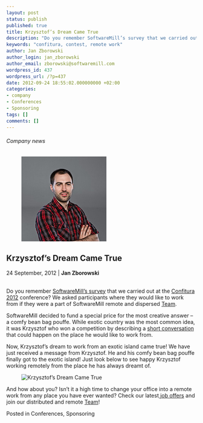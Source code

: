 ```yaml
---
layout: post
status: publish
published: true
title: Krzysztof’s Dream Came True
description: "Do you remember SoftwareMill’s survey that we carried out at the Confitura 2012 conference?"
keywords: "confitura, contest, remote work"
author: Jan Zborowski
author_login: jan_zborowski
author_email: zborowski@softwaremill.com
wordpress_id: 437
wordpress_url: /?p=437
date: 2012-09-24 18:55:02.000000000 +02:00
categories:
- company
- Conferences
- Sponsoring
tags: []
comments: []
---
```


<h6>Company news</h6>
<div class="post-header clearfix">
<figure><div class="image"><img src="/img/members/zborowski.jpg" alt="Jan Zborowski"></div></figure><div class="title">
<h2 class="font-dark-blue font-normal">Krzysztof’s Dream Came True</h2>24 September, 2012 | <b>Jan Zborowski</b><br><br>
</div>
</div>
<div class="post-rows">
<div class="text">
<p>Do you remember <a title="The best place to work remotely from: Results of SoftwareMill’s survey at Confitura 2012" href="http://old.softwaremill.com/the-best-place-to-work-remotely-from-results-of-softwaremills-survey-at-confitura-2012">SoftwareMill’s survey</a> that we carried out at the <a title="SoftwareMill &amp; Confitura 2012 conference" href="http://old.softwaremill.com/softwaremill-confitura-2012-conference">Confitura 2012</a> conference? We asked participants where they would like to work from if they were a part of SoftwareMill remote and dispersed <a title="Our Experienced Team" href="http://old.softwaremill.com/why-softwaremill/our-team" target="_blank">Team</a>.</p>
<p>SoftwareMill decided to fund a special price for the most creative answer – a comfy bean bag pouffe. While exotic country was the most common idea, it was Krzysztof who won a competition by describing a <a title="The best place to work remotely from: Results of SoftwareMill’s survey at Confitura 2012" href="http://old.softwaremill.com/the-best-place-to-work-remotely-from-results-of-softwaremills-survey-at-confitura-2012" target="_blank">short conversation</a> that could happen on the place he would like to work from.</p>
<p>Now, Krzysztof’s dream to work from an exotic island came true! We have just received a message from Krzysztof. He and his comfy bean bag pouffe finally got to the exotic island! Just look below to see happy Krzysztof working remotely from the place he has always dreamt of.</p>
</div>
<figure><img src="https://softwaremill.com/img/uploads/2013/09/P91902081.jpg" alt="Krzysztof’s Dream Came True"></figure><div class="text">
<p>And how about you? Isn’t it a high time to change your office into a remote work from any place you have ever wanted? Check our latest<a title="Join Us" href="http://old.softwaremill.com/joinus" target="_blank"> job offers</a> and join our distributed and remote <a title="Our Experienced Team" href="http://old.softwaremill.com/why-softwaremill/our-team" target="_blank">Team</a>!</p>
</div>
</div>
<div class="post-footer">Posted in Conferences, Sponsoring</div>
